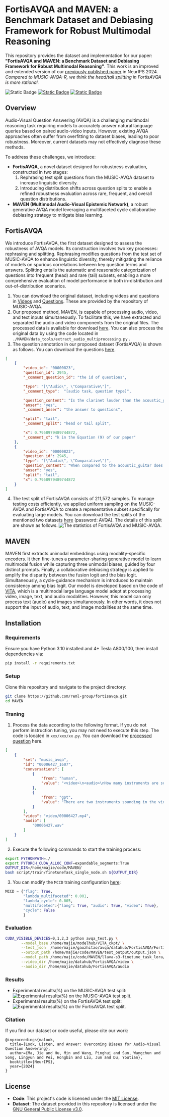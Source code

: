 # FortisAVQA and MAVEN: a Benchmark Dataset and Debiasing Framework for Robust Multimodal Reasoning
This repository provides the dataset and implementation for our paper: **"FortisAVQA and MAVEN: a Benchmark Dataset and Debiasing Framework for Robust Multimodal Reasoning"**. This work is an improved and extended version of our [previously published paper](https://github.com/reml-group/MUSIC-AVQA-R) in NeurIPS 2024. *Compared to MUSIC-AVQA-R, we think the head/tail splitting in FortisAVQA is more rational.*

![Static Badge](https://img.shields.io/badge/python-3.10-blue)
[![Static Badge](https://img.shields.io/badge/FortisAVQA-pdf-red)](https://openreview.net/pdf?id=twpPD9UMUN)
[![Static Badge](https://img.shields.io/badge/MUSIC_AVQA_R-pdf-red)](https://openreview.net/pdf?id=twpPD9UMUN)


## Overview

Audio-Visual Question Answering (AVQA) is a challenging multimodal reasoning task requiring models to accurately answer natural language queries based on paired audio-video inputs. However, existing AVQA approaches often suffer from overfitting to dataset biases, leading to poor robustness. Moreover, current datasets may not effectively diagnose these methods.

To address these challenges, we introduce:

- **FortisAVQA**, a novel dataset designed for robustness evaluation, constructed in two stages:
  1. Rephrasing test split questions from the MUSIC-AVQA dataset to increase linguistic diversity.
  2. Introducing distribution shifts across question splits to enable a refined robustness evaluation across rare, frequent, and overall question distributions.
- **MAVEN (Multimodal Audio-Visual Epistemic Network)**, a robust generative AVQA model leveraging a multifaceted cycle collaborative debiasing strategy to mitigate bias learning.

## FortisAVQA
We introduce FortisAVQA, the first dataset designed to assess the robustness of AVQA models. Its construction involves two key processes: rephrasing and splitting. Rephrasing modifies questions from the test set of MUSIC-AVQA to enhance linguistic diversity, thereby mitigating the reliance of models on spurious correlations between key question terms and answers. Splitting entails the automatic and reasonable categorization of questions into frequent (head) and rare (tail) subsets, enabling a more comprehensive evaluation of model performance in both in-distribution and out-of-distribution scenarios.

1. You can download the original dataset, including videos and questions in [Videos](https://drive.google.com/drive/folders/1WAryZZE0srLIZG8VHl22uZ3tpbGHtsrQ) and [Questions](). These are provided by the repository of MUSIC-AVQA.
2. Our proposed method, MAVEN, is capable of processing audio, video, and text inputs simultaneously. To facilitate this, we have extracted and separated the audio and video components from the original files. The processed data is available for download [here](). You can also process the original data by using the code located in `./MAVEN/data_tools/extract_audio_multiprocessing.py` .
3. The question annotation in our proposed dataset (FortisAVQA) is shown as follows. You can download the questions [here]().
```json
[
    {
        "video_id": "00000823",
        "question_id": 2945,
        "_comment_question_id": "the id of questions",

        "type": "[\"Audio\", \"Comparative\"]",
        "_comment_type":  "[audio task, question type]",

        "question_content": "Is the clarinet louder than the acoustic_guitar",
        "anser": "yes",
        "_comment_anser": "the answer to questions",

        "split": "tail", 
        "_comment_split": "head or tail split",

        "x": 0.7958979489744872,
        "_comment_x": "k in the Equation (9) of our paper"
    },
    {
        "video_id": "00000823",
        "question_id": 2945,  
        "type": "[\"Audio\", \"Comparative\"]",
        "question_content": "When compared to the acoustic_guitar does the clarinet sound louder?",
        "anser": "yes",
        "split": "tail",
        "x": 0.7958979489744872
    }
]
```
4. The test split of FortisAVQA consists of 211,572 samples. To manage testing costs efficiently, we applied uniform sampling on the MUSIC-AVQA and FortisAVQA to create a representative subset specifically for evaluating large models. You can download the test splits of the mentioned two datasets [here](https://pan.baidu.com/s/1hCGZmf9z3cWy0EA7mb1Hvg) (password: AVQA). The details of this split are shown as follows. ![The statistics of FortisAVQA and MUSIC-AVQA](./imgs/data-stas.png).
## MAVEN
MAVEN first extracts unimodal embeddings using modality-specific encoders. It then fine-tunes a parameter-sharing generative model to learn multimodal fusion while capturing three unimodal biases, guided by four distinct prompts. Finally, a collaborative debiasing strategy is applied to amplify the disparity between the fusion logit and the bias logit. Simultaneously, a cycle-guidance mechanism is introduced to maintain consistency among bias logit. Our model is developed based on the code of [VITA](https://vita-home.github.io), which is a multimodal large language model adept at processing video, image, text, and audio modalities. However, this model can only process text (audio) and images simultaneously. In other words, it does not support the input of audio, text, and image modalities at the same time.

## Installation

### Requirements

Ensure you have Python 3.10 installed and 4+ Tesla A800/100, then install dependencies via:

```bash
pip install -r requirements.txt
```
### Setup

Clone this repository and navigate to the project directory:

```bash
git clone https://github.com/reml-group/fortisavqa.git
cd MAVEN
```

### Traning
1. Process the data according to the following format. If you do not perform instruction tuning, you may not need to execute this step. The code is located in `xxx/xxx/xx.py`. You can download the [processed question](xx) here.
```json
[
    {
        "set": "music_avqa",
        "id": "00006427_1607",
        "conversations": [
            {
                "from": "human",
                "value": "<video>\n<audio>\nHow many instruments are sounding in the video?"
            },
            {
                "from": "gpt",
                "value": "There are two instruments sounding in the video."
            }
        ],
        "video": "video/00006427.mp4",
        "audio": [
            "00006427.wav"
        ]
    }
]
```

2. Execute the following commands to start the training process:

```bash
export PYTHONPATH=./
export PYTORCH_CUDA_ALLOC_CONF=expandable_segments:True
OUTPUT_DIR=/home/majie/code/MAVEN/
bash script/train/finetuneTask_single_node.sh ${OUTPUT_DIR}
```

3. You can modify the `MCCD` training configuration [here](./MAVEN/vita/constants.py): 

```python
MCCD = {"flag": True,
        "lambda_multifaceted": 0.001,
        "lambda_cycle": 0.005,
        "multifaceted":{"lang": True, "audio": True, "video": True},
        "cycle": False
        }
```

### Evaluation

```bash
CUDA_VISIBLE_DEVICES=0,1,2,3 python avqa_test.py \
       --model_base	/home/majie/modelhub/VITA_ckpt/ \
       --test_json	/home/majie/gaozhitao/avqa/datahub/FortisAVQA/FortisAVQA-test-1%.json  \
       --output_path /home/majie/code/MAVEN/test_output/output.json \
       --model_path /home/majie/code/MAVEN/llava-s3-finetune_task_lora/checkpoint-3000 \
       --video_dir /home/majie/datahub/FortisAVQA/video \
       --audio_dir /home/majie/datahub/FortisAVQA/audio
```

### Results
- Experimental results(%) on the MUSIC-AVQA test split:
![Experimental results(%) on the MUSIC-AVQA test split.](./imgs/MUSIC-AVQA-results.png)
- Experimental results(%) on the FortisAVQA test split:
![Experimental results(%) on thr FortisAVQA test split.](./imgs/Fortisavqa-results.png)

### Citation

If you find our dataset or code useful, please cite our work:

```
@inproceedings{malook,
  title={Look, Listen, and Answer: Overcoming Biases for Audio-Visual Question Answering},
  author={Ma, Jie and Hu, Min and Wang, Pinghui and Sun, Wangchun and Song, Lingyun and Pei, Hongbin and Liu, Jun and Du, Youtian},
  booktitle={NeurIPS},
  year={2024}
}
```

## License

- **Code**: This project's code is licensed under the [MIT License](MIT_LICENSE).
- **Dataset**: The dataset provided in this repository is licensed under the [GNU General Public License v3.0](GNU_LICENSE).
